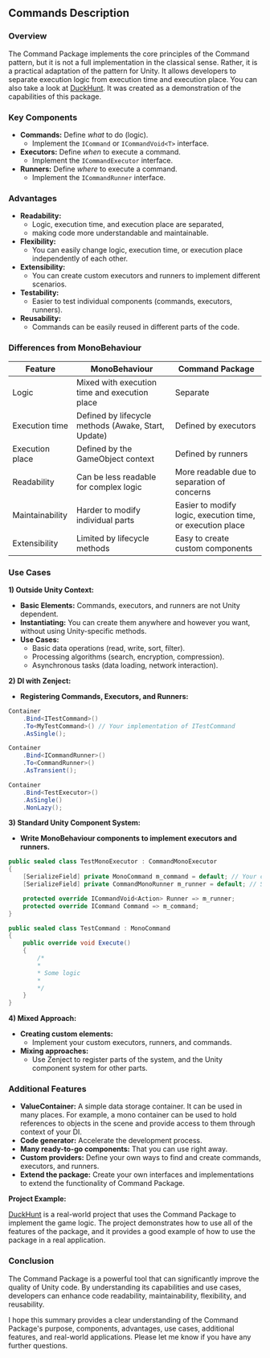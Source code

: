 ## Commands Description

### Overview

The Command Package implements the core principles of the Command pattern, but it is not a full implementation in the classical sense. Rather, it is a practical adaptation of the pattern for Unity. It allows developers to separate execution logic from execution time and execution place.
You can also take a look at [DuckHunt](https://github.com/TarasLazoriv/DuckHunt). It was created as a demonstration of the capabilities of this package.

### Key Components

* **Commands:** Define *what* to do (logic).
    * Implement the `ICommand` or `ICommandVoid<T>` interface.
* **Executors:** Define *when* to execute a command.
    * Implement the `ICommandExecutor` interface.
* **Runners:** Define *where* to execute a command.
    * Implement the `ICommandRunner` interface.

### Advantages

* **Readability:**
    * Logic, execution time, and execution place are separated,
    * making code more understandable and maintainable.
* **Flexibility:**
    * You can easily change logic, execution time, or execution place independently of each other.
* **Extensibility:**
    * You can create custom executors and runners to implement different scenarios.
* **Testability:**
    * Easier to test individual components (commands, executors, runners).
* **Reusability:**
    * Commands can be easily reused in different parts of the code.

### Differences from MonoBehaviour

| Feature | MonoBehaviour | Command Package |
|---|---|---|
| Logic | Mixed with execution time and execution place | Separate |
| Execution time | Defined by lifecycle methods (Awake, Start, Update) | Defined by executors |
| Execution place | Defined by the GameObject context | Defined by runners |
| Readability | Can be less readable for complex logic | More readable due to separation of concerns |
| Maintainability | Harder to modify individual parts | Easier to modify logic, execution time, or execution place |
| Extensibility | Limited by lifecycle methods | Easy to create custom components |

### Use Cases

**1) Outside Unity Context:**

* **Basic Elements:** Commands, executors, and runners are not Unity dependent.
* **Instantiating:** You can create them anywhere and however you want, without using Unity-specific methods.
* **Use Cases:**
    * Basic data operations (read, write, sort, filter).
    * Processing algorithms (search, encryption, compression).
    * Asynchronous tasks (data loading, network interaction).

**2) DI with Zenject:**

* **Registering Commands, Executors, and Runners:**

```c#
Container
    .Bind<ITestCommand>()
    .To<MyTestCommand>() // Your implementation of ITestCommand
    .AsSingle();

Container
    .Bind<ICommandRunner>()
    .To<CommandRunner>()
    .AsTransient();

Container
    .Bind<TestExecutor>()
    .AsSingle()
    .NonLazy();
```

**3) Standard Unity Component System:**

* **Write MonoBehaviour components to implement executors and runners.**

```c#
public sealed class TestMonoExecutor : CommandMonoExecutor
{
    [SerializeField] private MonoCommand m_command = default; // Your command
    [SerializeField] private CommandMonoRunner m_runner = default; // Standard (included in the package) mono runner

    protected override ICommandVoid<Action> Runner => m_runner;
    protected override ICommand Command => m_command;
}

public sealed class TestCommand : MonoCommand
{
    public override void Execute()
    {
        /*
        *
        * Some logic
        *
        */
    }
}
```

**4) Mixed Approach:**

* **Creating custom elements:**
    * Implement your custom executors, runners, and commands.
* **Mixing approaches:**
    * Use Zenject to register parts of the system, and the Unity component system for other parts.

### Additional Features

* **ValueContainer:** A simple data storage container. It can be used in many places. For example, a mono container can be used to hold references to objects in the scene and provide access to them through context of your DI.
* **Code generator:** Accelerate the development process.
* **Many ready-to-go components:** That you can use right away.
* **Custom providers:** Define your own ways to find and create commands, executors, and runners.
* **Extend the package:** Create your own interfaces and implementations to extend the functionality of Command Package.

**Project Example:**

[DuckHunt](https://github.com/TarasLazoriv/DuckHunt) is a real-world project that uses the Command Package to implement the game logic. The project demonstrates how to use all of the features of the package, and it provides a good example of how to use the package in a real application.

### Conclusion


The Command Package is a powerful tool that can significantly improve the quality of Unity code. By understanding its capabilities and use cases, developers can enhance code readability, maintainability, flexibility, and reusability.

I hope this summary provides a clear understanding of the Command Package's purpose, components, advantages, use cases, additional features, and real-world applications. Please let me know if you have any further questions.
